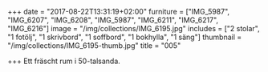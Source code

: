 +++
date = "2017-08-22T13:31:19+02:00"
furniture = ["IMG_5987", "IMG_6207", "IMG_6208", "IMG_5987", "IMG_6211", "IMG_6217", "IMG_6216"]
image = "/img/collections/IMG_6195.jpg"
includes = ["2 stolar", "1 fotölj", "1 skrivbord", "1 soffbord", "1 bokhylla", "1 säng"]
thumbnail = "/img/collections/IMG_6195-thumb.jpg"
title = "005"

+++
Ett fräscht rum i 50-talsanda.
